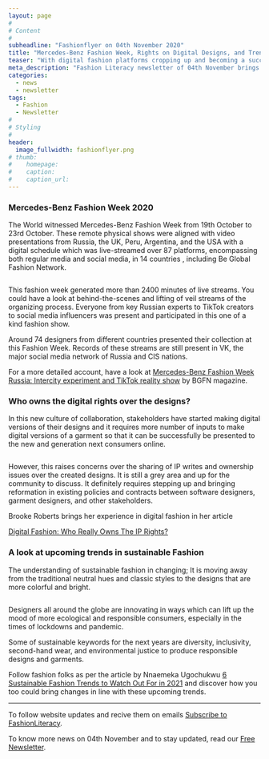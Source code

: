 ```yaml
---
layout: page
#
# Content
#
subheadline: "Fashionflyer on 04th November 2020"
title: "Mercedes-Benz Fashion Week, Rights on Digital Designs, and Trends in Sustainable Fashion "
teaser: "With digital fashion platforms cropping up and becoming a success, we explore issues of ownership rights over digital data amid the new trend of digital fashion being the most sustainable and green fashion experience till now"
meta_description: "Fashion Literacy newsletter of 04th November brings information on Mercedes-Benz Fashion Week 2020, discussion on digital rights of designs and upcoming trends in sustainable fashion"
categories:
  - news
  - newsletter
tags:
  - Fashion
  - Newsletter
#
# Styling
#
header:
  image_fullwidth: fashionflyer.png
# thumb:
#    homepage:
#    caption:
#    caption_url:
---
```


### Mercedes-Benz Fashion Week 2020

The World witnessed Mercedes-Benz Fashion Week from 19th October to 23rd October.
These remote physical shows were aligned with video presentations from Russia, the UK, Peru, Argentina, and the USA with 
a digital schedule which was live-streamed over 87 platforms, encompassing both regular media and social media, in 14 countries
, including Be Global Fashion Network.

<p><img src="{{site.url}}/images/resized/480/newsletter_04_nov_post1.jpg" alt="" srcset="            {{site.url}}/images/resized/320/newsletter_04_nov_post1.jpg 320w,            {{site.url}}/images/resized/480/newsletter_04_nov_post1.jpg 480w,            {{site.url}}/images/resized/600/newsletter_04_nov_post1.jpg 600w,    " /></p>

This fashion week generated more than 2400 minutes of live streams. You could have a look at behind-the-scenes and lifting of veil streams of the organizing process. Everyone from key Russian experts to TikTok creators to social media influencers was 
present and participated in this one of a kind fashion show.

Around 74 designers from different countries presented their collection at this Fashion Week. Records of these streams are still present in VK, 
the major social media network of Russia and CIS nations.

For a more detailed account, have a look at [Mercedes-Benz Fashion Week Russia: Intercity experiment and TikTok reality show](https://news.bgfashion.net/article/17292/17/Mercedes-Benz-Fashion-Week-Russia-Intercity-experiment-and-TikTok-reality-show)
by BGFN magazine.

### Who owns the digital rights over the designs?

In this new culture of collaboration, stakeholders have started making digital
versions of their designs and it requires more number of inputs to make digital
versions of a garment so that it can be successfully be presented to the new
and generation next consumers online.

<p><img src="{{site.url}}/images/resized/480/newsletter_04_nov_post2.png" alt="" srcset="            {{site.url}}/images/resized/320/newsletter_04_nov_post2.png 320w,            {{site.url}}/images/resized/480/newsletter_04_nov_post2.png 480w,            {{site.url}}/images/resized/600/newsletter_04_nov_post2.png 600w,            {{site.url}}/images/resized/800/newsletter_04_nov_post2.png 800w,    " /></p>

However, this raises concerns over the sharing of IP writes and ownership
issues over the created designs. It is still a grey area and up for the
community to discuss. It definitely requires stepping up and bringing
reformation in existing policies and contracts between software designers,
garment designers, and other stakeholders.

Brooke Roberts brings her experience in digital fashion in her article

[Digital Fashion: Who Really Owns The IP
Rights?](https://www.forbes.com/sites/brookerobertsislam/2020/11/03/digital-fashion-who-really-owns-the-ip-rights/?sh=1639ba4522bf)

### A look at upcoming trends in sustainable Fashion

The understanding of sustainable fashion in changing; It is moving away from the
traditional neutral hues and classic styles to the designs that are more
colorful and bright.


<p><img src="{{site.url}}/images/resized/480/newsletter_04_nov_post3.jpg" alt="" srcset="            {{site.url}}/images/resized/320/newsletter_04_nov_post3.jpg 320w,            {{site.url}}/images/resized/480/newsletter_04_nov_post3.jpg 480w,            {{site.url}}/images/resized/600/newsletter_04_nov_post3.jpg 600w,            {{site.url}}/images/resized/800/newsletter_04_nov_post3.jpg 800w,    " /></p>

Designers all around the globe are innovating in ways which can lift up the
mood of more ecological and responsible consumers, especially in the times of
lockdowns and pandemic.

Some of sustainable keywords for the next years are diversity, inclusivity,
second-hand wear, and environmental justice to produce responsible designs and
garments.

Follow fashion folks as per the article by Nnaemeka Ugochukwu
[6 Sustainable Fashion Trends to Watch Out For in
2021](https://ecowarriorprincess.net/2020/11/sustainable-fashion-trends-2021/)
and discover how you too could bring changes in line with these upcoming
trends.

<hr>

To follow website updates and recive them on emails [Subscribe to
FashionLiteracy](https://feedburner.google.com/fb/a/mailverify?uri=Fashionliteracy&amp;loc=en_US).

To know more news on 04th November and to stay updated, read our [Free
Newsletter](http://newsletter.fashionliteracy.com/?edition_id=306a6280-1dfa-11eb-88b8-0cc47a0d1609).
